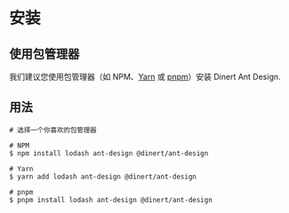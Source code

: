 
# 安装
## 使用包管理器
我们建议您使用包管理器（如 NPM、[Yarn](https://classic.yarnpkg.com/lang/en/) 或 [pnpm](https://pnpm.io/)）安装 Dinert Ant Design.

## 用法
```shell
# 选择一个你喜欢的包管理器

# NPM
$ npm install lodash ant-design @dinert/ant-design

# Yarn
$ yarn add lodash ant-design @dinert/ant-design

# pnpm
$ pnpm install lodash ant-design @dinert/ant-design
```